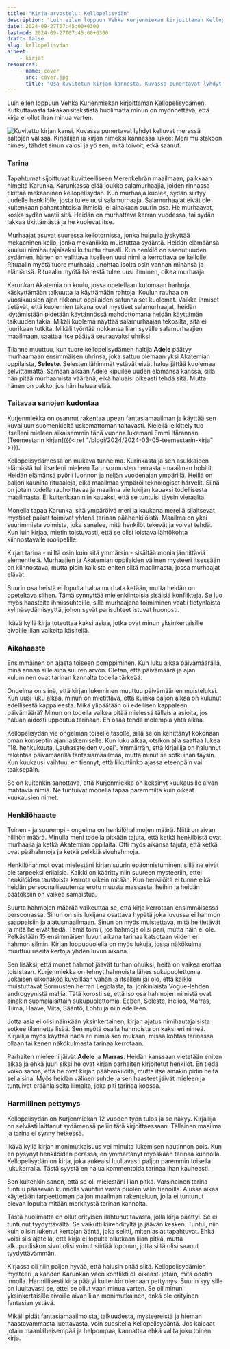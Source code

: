 ```yaml
---
title: "Kirja-arvostelu: Kellopelisydän"
description: "Luin eilen loppuun Vehka Kurjenmiekan kirjoittaman Kellopelisydämen. Kutkuttavasta takakansitekstistä huolimatta minun on myönnettävä, että kirja ei ollut ihan minua varten."
date: 2024-09-27T07:45:00+0300
lastmod: 2024-09-27T07:45:00+0300
draft: false
slug: kellopelisydan
aiheet:
    - kirjat
resources:
    - name: cover
      src: cover.jpg
      title: "Osa kuvitetun kirjan kannesta. Kuvassa punertavat lyhdyt kelluvat meressä aaltojen välissä. Näkyy kirjailijan nimi ja osa kirjan nimestä."
---
```

Luin eilen loppuun Vehka Kurjenmiekan kirjoittaman Kellopelisydämen. Kutkuttavasta takakansitekstistä huolimatta minun on myönnettävä, että kirja ei ollut ihan minua varten.

<!--more-->

![Kuvitettu kirjan kansi. Kuvassa punertavat lyhdyt kelluvat meressä aaltojen välissä. Kirjailijan ja kirjan nimeksi kannessa lukee: Meri muistakoon nimesi, tähdet sinun valosi ja yö sen, mitä toivoit, etkä saanut.](kansi.jpg)

### Tarina
Tapahtumat sijoittuvat kuvitteelliseen Merenkehrän maailmaan, paikkaan nimeltä Karunka. Karunkassa elää joukko salamurhaajia, joiden rinnassa tikittää mekaaninen kellopelisydän. Kun murhaaja kuolee, sydän siirtyy uudelle henkilölle, josta tulee uusi salamurhaaja. Salamurhaajat eivät ole kuitenkaan pahantahtoisia ihmisiä, ei ainakaan suurin osa. He murhaavat, koska sydän vaatii sitä. Heidän on murhattava kerran vuodessa, tai sydän lakkaa tikittämästä ja he kuolevat itse.

Murhaajat asuvat suuressa kellotornissa, jonka huipulla jyskyttää mekaaninen kello, jonka mekaniikka muistuttaa sydäntä. Heidän elämäänsä kuuluu nimihautajaiseksi kutsuttu rituaali. Kun henkilö on saanut uuden sydämen, hänen on valittava itselleen uusi nimi ja kerrottava se kellolle. Rituaalin myötä tuore murhaaja unohtaa isolta osin vanhan minänsä ja elämänsä. Rituaalin myötä hänestä tulee uusi ihminen, oikea murhaaja.

Karunkan Akatemia on koulu, jossa opetellaan kutomaan harhoja, käskyttämään taikuutta ja käyttämään rohtoja. Koulun rauhaa on vuosikausien ajan rikkonut oppilaiden satunnaiset kuolemat. Vaikka ihmiset tietävät, että kuolemien takana ovat mystiset salamurhaajat, heidän löytämistään pidetään käytännössä mahdottomana heidän käyttämän taikuuden takia. Mikäli kuolema näyttää salamurhaajan tekosilta, sitä ei juurikaan tutkita. Mikäli työntää nokkansa liian syvälle salamurhaajien maailmaan, saattaa itse päätyä seuraavaksi uhriksi.

Tilanne muuttuu, kun tuore kellopelisydämen haltija **Adele** päätyy murhaamaan ensimmäisen uhrinsa, joka sattuu olemaan yksi Akatemian oppilaista, **Seleste**. Selesten lähimmät ystävät eivät halua jättää kuolemaa selvittämättä. Samaan aikaan Adele kipuilee uuden elämänsä kanssa, sillä hän pitää murhaamista vääränä, eikä haluaisi oikeasti tehdä sitä. Mutta hänen on pakko, jos hän haluaa elää.

### Taitavaa sanojen kudontaa
Kurjenmiekka on osannut rakentaa upean fantasiamaailman ja käyttää sen kuvailuun suomenkieltä uskomattoman taitavasti. Kielellä leikittely tuo itselleni mieleen aikaisemmin tänä vuonna lukemani Emmi Itärannan [Teemestarin kirjan]({{< ref "/blogi/2024/2024-03-05-teemestarin-kirja" >}}).

Kellopelisydämessä on mukava tunnelma. Kurinkasta ja sen asukkaiden elämästä tuli itselleni mieleen Taru sormusten herrasta -maailman hobitit. Heidän elämänsä pyörii luonnon ja neljän vuodenajan ympärillä. Heillä on paljon kauniita rituaaleja, eikä maailmaa ympäröi teknologiset härvelit. Siinä on jotain todella rauhoittavaa ja maailma vie lukijan kauaksi todellisesta maailmasta. Ei kuitenkaan niin kauaksi, että se tuntuisi täysin vieraalta.

Monella tapaa Karunka, sitä ympäröivä meri ja kaukana merellä sijaitsevat mystiset paikat toimivat yhtenä tarinan päähenkilöistä. Maailma on yksi suurimmista voimista, joka sanelee, mitä henkilöt tekevät ja voivat tehdä. Kun luin kirjaa, mietin toistuvasti, että se olisi loistava lähtökohta kiinnostavalle roolipelille.

Kirjan tarina - niiltä osin kuin sitä ymmärsin - sisältää monia jännittäviä elementtejä. Murhaajien ja Akatemian oppilaiden välinen mysteeri itsessään on kiinnostava, mutta pidin kaikista eniten siitä maailmasta, jossa murhaajat elävät.

Suurin osa heistä ei lopulta halua murhata ketään, mutta heidän on opeteltava siihen. Tämä synnyttää mielenkiintoisia sisäisiä konflikteja. Se luo myös haasteita ihmissuhteille, sillä murhaajana toimiminen vaatii tietynlaista kylmäsydämisyyttä, johon syvät parisuhteet istuvat huonosti.

Ikävä kyllä kirja toteuttaa kaksi asiaa, jotka ovat minun yksinkertaisille aivoille liian vaikeita käsitellä.

### Aikahaaste
Ensimmäinen on ajasta toiseen pomppiminen. Kun luku alkaa päivämäärällä, minä annan sille aina suuren arvon. Oletan, että päivämäärä ja ajan kuluminen ovat tarinan kannalta todella tärkeää.

Ongelma on siinä, että kirjan lukeminen muuttuu päivämäärien muisteluksi. Kun uusi luku alkaa, minun on mietittävä, että kuinka paljon aikaa on kulunut edellisestä kappaleesta. Mikä ylipäätään oli edellisen kappaleen päivämäärä? Minun on todella vaikea pitää mielessä tällaisia asioita, jos haluan aidosti uppoutua tarinaan. En osaa tehdä molempia yhtä aikaa.

Kellopelisydän vie ongelman toiselle tasolle, sillä se on kehittänyt kokonaan oman konseptin ajan laskemiselle. Kun luku alkaa, otsikon alla saattaa lukea "18. hehkukuuta, Lauhasateiden vuosi". Ymmärrän, että kirjailija on halunnut rakentaa päivämäärillä fantasiamaailmaa, mutta minut se sotki ihan täysin. Kun kuukausi vaihtuu, en tiennyt, että liikuttiinko ajassa eteenpäin vai taaksepäin.

Se on kuitenkin sanottava, että Kurjenmiekka on keksinyt kuukausille aivan mahtavia nimiä. Ne tuntuivat monella tapaa paremmilta kuin oikeat kuukausien nimet.

### Henkilöhaaste
Toinen - ja suurempi - ongelma on henkilöhahmojen määrä. Niitä on aivan hillitön määrä. Minulla meni todella pitkään tajuta, että ketkä henkilöistä ovat murhaajia ja ketkä Akatemian oppilaita. Otti myös aikansa tajuta, että ketkä ovat päähahmoja ja ketkä pelkkiä sivuhahmoja.

Henkilöhahmot ovat mielestäni kirjan suurin epäonnistuminen, sillä ne eivät ole tarpeeksi erilaisia. Kaikki on kääritty niin suureen mysteeriin, ettei henkilöiden taustoista kerrota oikein mitään. Kun henkilöitä ei tunne eikä heidän persoonallisuutensa erotu muusta massasta, heihin ja heidän päätöksiin on vaikea samaistua.

Suurta hahmojen määrää vaikeuttaa se, että kirja kerrotaan ensimmäisessä persoonassa. Sinun on siis lukijana osattava hypätä joka luvussa ei hahmon saappaisiin ja ajatusmaailmaan. Sinun on myös muistettava, mitä he tietävät ja mitä he eivät tiedä. Tämä toimii, jos hahmoja olisi pari, mutta näin ei ole. Pelkästään 15 ensimmäisen luvun aikana tarinaa katsotaan viiden eri hahmon silmin. Kirjan loppupuolella on myös lukuja, jossa näkökulma muuttuu useita kertoja yhden luvun aikana.

Sen lisäksi, että monet hahmot jäävät turhan ohuiksi, heitä on vaikea erottaa toisistaan. Kurjenmiekka on tehnyt hahmoista lähes sukupuolettomia. Jokaisen ulkonäköä kuvaillaan vähän ja itselleni jäi olo, että kaikki muistuttavat Sormusten herran Legolasta, tai jonkinlaista Vogue-lehden androgyynistä mallia. Tätä korosti se, että iso osa hahmojen nimistä ovat ainakin suomalaisittain sukupuolettomia: Eeben, Seleste, Helios, Marras, Tiima, Haave, Viita, Sääntö, Lohtu ja niin edelleen.

Jotta asia ei olisi näinkään yksinkertainen, kirjan ajatus nimihautajaisista sotkee tilannetta lisää. Sen myötä osalla hahmoista on kaksi eri nimeä. Kirjailija myös käyttää näitä eri nimiä sen mukaan, missä kohtaa tarinassa ollaan tai kenen näkökulmasta tarinaa kerrotaan.

Parhaiten mieleeni jäivät **Adele** ja **Marras**. Heidän kanssaan vietetään eniten aikaa ja ehkä juuri siksi he ovat kirjan parhaiten kirjoitetut henkilöt. En tiedä voiko sanoa, että he ovat kirjan päähenkilöitä, mutta itse ainakin pidin heitä sellaisina. Myös heidän välinen suhde ja sen haasteet jäivät mieleen ja tuntuivat eräänlaiselta liimalta, joka piti tarinaa koossa.

### Harmillinen pettymys
Kellopelisydän on Kurjenmiekan 12 vuoden työn tulos ja se näkyy. Kirjailija on selvästi laittanut sydämensä peliin tätä kirjoittaessaan. Tällainen maailma ja tarina ei synny hetkessä.

Ikävä kyllä kirjan monimutkaisuus vei minulta lukemisen nautinnon pois. Kun en pysynyt henkilöiden perässä, en ymmärtänyt myöskään tarinaa kunnolla. Kellopelisydän on kirja, joka aukeaisi luultavasti paljon paremmin toisella lukukerralla. Tästä syystä en halua kommentoida tarinaa ihan kauheasti.

Sen kuitenkin sanon, että se oli mielestäni liian pitkä. Varsinainen tarina tuntuu pääsevän kunnolla vauhtiin vasta puolen välin tienoilla. Alussa aikaa käytetään tarpeettoman paljon maailman rakenteluun, jolla ei tuntunut olevan lopulta mitään merkitystä tarinan kannalta.

Tästä huolimatta en ollut erityisen ilahtunut tavasta, jolla kirja päättyi. Se ei tuntunut tyydyttävältä. Se vaikutti kiirehdityltä ja jäävän kesken. Tuntui, niin kuin olisin lukenut kertojan ääntä, joka selitti, miten asiat tapahtuvat. Ehkä voisi siis ajatella, että kirja ei lopulta ollutkaan liian pitkä, mutta alkupuoliskon sivut olisi voinut siirtää loppuun, jotta siitä olisi saanut tyydyttävämmän.

Kirjassa oli niin paljon hyvää, että halusin pitää siitä. Kellopelisydämien mysteeri ja kahden Karunkan väen konflikti oli oikeasti jotain, mitä odotin innolla. Harmillisesti kirja päätyi kuitenkin olemaan pettymys. Suurin syy sille on luultavasti se, ettei se ollut vaan minua varten. Se oli minun yksinkertaisille aivoille aivan liian monimutkainen, enkä ole erityinen fantasian ystävä.

Mikäli pidät fantasiamaailmoista, taikuudesta, mysteereistä ja hieman haastavammasta luettavasta, voin suositella Kellopelisydäntä. Jos kaipaat jotain maanläheisempää ja helpompaa, kannattaa ehkä valita joku toinen kirja.

